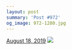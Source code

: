 ```yaml
---
layout: post
summary: 'Post #972'
og_image: 972-1280.jpg
---
```


<p>
  <time>
    <a href="/972">August 18, 2019</a>
  </time>
  <a href="/972">
    <img src="{{ site.assets_url }}/972-640.jpg" srcset="{{ site.assets_url }}/972-320.jpg 320w, {{ site.assets_url }}/972-640.jpg 640w, {{ site.assets_url }}/972-960.jpg 960w, {{ site.assets_url }}/972-1280.jpg 1280w" sizes="(min-width: 700px) 50vw, calc(100vw - 2rem)" />
  </a>
</p>
